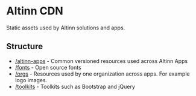 # Altinn CDN

Static assets used by Altinn solutions and apps.

## Structure

- [/altinn-apps](https://github.com/Altinn/altinn-cdn/tree/master/altinn-apps) - Common versioned resources used across Altinn Apps
- [/fonts](https://github.com/Altinn/altinn-cdn/tree/master/fonts) - Open source fonts
- [/orgs](https://github.com/Altinn/altinn-cdn/tree/master/orgs) - Resources used by one organization across apps. For example logo images.
- [/toolkits](https://github.com/Altinn/altinn-cdn/tree/master/toolkits) - Toolkits such as Bootstrap and jQuery
